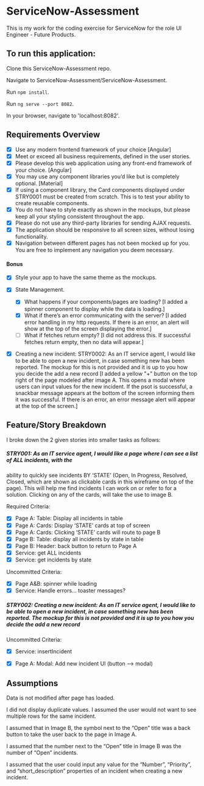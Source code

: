 # ServiceNow-Assessment
This is my work for the coding exercise for ServiceNow for the role UI Engineer - Future Products.

## To run this application:
Clone this ServiceNow-Assessment repo.

Navigate to ServiceNow-Assessment/ServiceNow-Assessment.

Run `npm install`.

Run `ng serve --port 8082`.

In your browser, navigate to 'localhost:8082'.


## Requirements Overview
- [x] Use any modern frontend framework of your choice [Angular]
- [x] Meet or exceed all business requirements, defined in the user stories.
- [x] Please develop this web application using any front-end framework of your choice. [Angular]
- [x] You may use any component libraries you’d like but is completely optional. [Material]
- [x] If using a component library, the Card components displayed under STRY0001 must be
created from scratch. This is to test your ability to create reusable components.
- [x] You do not have to style exactly as shown in the mockups, but please keep all your styling
consistent throughout the app.
- [x] Please do not use any third-party libraries for sending AJAX requests.
- [x] The application should be responsive to all screen sizes, without losing functionality.
- [x] Navigation between different pages has not been mocked up for you. You are free to implement
any navigation you deem necessary.

#### Bonus
- [x] Style your app to have the same theme as the mockups.
- [x] State Management.
    - [x] What happens if your components/pages are loading? [I added a spinner component to display while the data is loading.]
    - [x] What if there’s an error communicating with the server? [I added error handling in my http requests.  If there is an error, an alert will show at the top of the screen displaying the error.]
    - [ ] What if fetches return empty? [I did not address this.  If successful fetches return empty, then no data will appear.]
- [x] Creating a new incident: STRY0002: As an IT service agent, I would like to be able to open a new
incident, in case something new has been reported. The mockup for this is not provided and it is up
to you how you decide the add a new record [I added a yellow "+" button on the top right of the page modeled after image A.  This opens a modal where users can input values for the new incident. If the psot is successful, a snackbar message appears at the bottom of the screen informing them it was successful. If there is an error, an error message alert will appear at the top of the screen.]


## Feature/Story Breakdown
I broke down the 2 given stories into smaller tasks as follows:

##### STRY001: As an IT service agent, I would like a page where I can see a list of ALL incidents, with the
ability to quickly see incidents BY ‘STATE’ (Open, In Progress, Resolved, Closed, which are shown as
clickable cards in this wireframe on top of the page). This will help me find incidents I can work on or
refer to for a solution. Clicking on any of the cards, will take the use to image B.

Required Criteria:
- [x]  Page A: Table: Display all incidents in table
- [x]  Page A: Cards: Display ‘STATE’ cards at top of screen
- [x]  Page A: Cards: Clicking ‘STATE’ cards will route to page B
- [x]  Page B: Table: display all incidents by state in table
- [x]  Page B: Header: back button to return to Page A
- [x]  Service: get ALL incidents
- [x]  Service: get incidents by state

Uncommitted Criteria:
- [x]  Page A&amp;B: spinner while loading
- [x]  Service: Handle errors… toaster messages?

##### STRY002: Creating a new incident: As an IT service agent, I would like to be able to open a new incident, in case something new has been reported. The mockup for this is not provided and it is up to you how you decide the add a new record

Uncommitted Criteria:
- [x] Service: insertIncident
- [x] Page A: Modal: Add new incident UI (button --> modal)


## Assumptions
Data is not modified after page has loaded.

I did not display duplicate values.  I assumed the user would not want to see multiple rows for the same incident.

I assumed that in Image B, the symbol next to the “Open” title was a back button to take the user back to the page in Image A.

I assumed that the number next to the “Open” title in Image B was the number of “Open” incidents. 

I assumed that the user could input any value for the “Number”, “Priority”, and “short_description” properties of an incident when creating a new incident. 